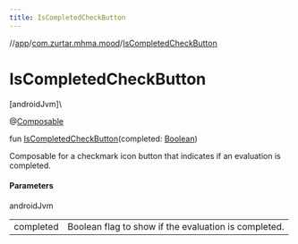 ```yaml
---
title: IsCompletedCheckButton
---
```

//[app](../../index.html)/[com.zurtar.mhma.mood](index.html)/[IsCompletedCheckButton](-is-completed-check-button.html)



# IsCompletedCheckButton



[androidJvm]\




@[Composable](https://developer.android.com/reference/kotlin/androidx/compose/runtime/Composable.html)



fun [IsCompletedCheckButton](-is-completed-check-button.html)(completed: [Boolean](https://kotlinlang.org/api/core/kotlin-stdlib/kotlin/-boolean/index.html))



Composable for a checkmark icon button that indicates if an evaluation is completed.



#### Parameters


androidJvm

| | |
|---|---|
| completed | Boolean flag to show if the evaluation is completed. |



